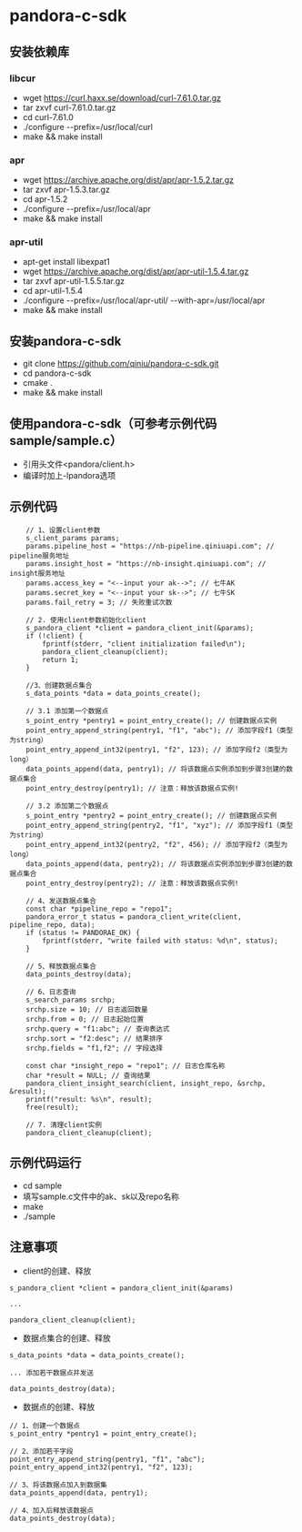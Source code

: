 # pandora-c-sdk

## 安装依赖库

### libcur
- wget https://curl.haxx.se/download/curl-7.61.0.tar.gz
- tar zxvf curl-7.61.0.tar.gz
- cd curl-7.61.0
- ./configure --prefix=/usr/local/curl
- make && make install

### apr
- wget https://archive.apache.org/dist/apr/apr-1.5.2.tar.gz
- tar zxvf apr-1.5.3.tar.gz
- cd apr-1.5.2
- ./configure --prefix=/usr/local/apr
- make && make install

### apr-util
- apt-get install libexpat1
- wget https://archive.apache.org/dist/apr/apr-util-1.5.4.tar.gz
- tar zxvf apr-util-1.5.5.tar.gz
- cd apr-util-1.5.4
- ./configure --prefix=/usr/local/apr-util/ --with-apr=/usr/local/apr
- make && make install

## 安装pandora-c-sdk
- git clone https://github.com/qiniu/pandora-c-sdk.git
- cd pandora-c-sdk
- cmake .
- make && make install

## 使用pandora-c-sdk（可参考示例代码sample/sample.c）
- 引用头文件<pandora/client.h>
- 编译时加上-lpandora选项

## 示例代码
```
    // 1、设置client参数
    s_client_params params;
    params.pipeline_host = "https://nb-pipeline.qiniuapi.com"; // pipeline服务地址
    params.insight_host = "https://nb-insight.qiniuapi.com"; // insight服务地址
    params.access_key = "<--input your ak-->"; // 七牛AK
    params.secret_key = "<--input your sk-->"; // 七牛SK
    params.fail_retry = 3; // 失败重试次数

    // 2. 使用client参数初始化client
    s_pandora_client *client = pandora_client_init(&params);
    if (!client) {
        fprintf(stderr, "client initialization failed\n");
        pandora_client_cleanup(client);
        return 1;
    }

    //3、创建数据点集合
    s_data_points *data = data_points_create();

    // 3.1 添加第一个数据点
    s_point_entry *pentry1 = point_entry_create(); // 创建数据点实例
    point_entry_append_string(pentry1, "f1", "abc"); // 添加字段f1（类型为string）
    point_entry_append_int32(pentry1, "f2", 123); // 添加字段f2（类型为long）
    data_points_append(data, pentry1); // 将该数据点实例添加到步骤3创建的数据点集合
    point_entry_destroy(pentry1); // 注意：释放该数据点实例!

    // 3.2 添加第二个数据点
    s_point_entry *pentry2 = point_entry_create(); // 创建数据点实例
    point_entry_append_string(pentry2, "f1", "xyz"); // 添加字段f1（类型为string）
    point_entry_append_int32(pentry2, "f2", 456); // 添加字段f2（类型为long）
    data_points_append(data, pentry2); // 将该数据点实例添加到步骤3创建的数据点集合
    point_entry_destroy(pentry2); // 注意：释放该数据点实例!

    // 4、发送数据点集合
    const char *pipeline_repo = "repo1";
    pandora_error_t status = pandora_client_write(client, pipeline_repo, data);
    if (status != PANDORAE_OK) {
        fprintf(stderr, "write failed with status: %d\n", status);
    }

    // 5、释放数据点集合
    data_points_destroy(data);

    // 6、日志查询
    s_search_params srchp;
    srchp.size = 10; // 日志返回数量
    srchp.from = 0; // 日志起始位置
    srchp.query = "f1:abc"; // 查询表达式
    srchp.sort = "f2:desc"; // 结果排序
    srchp.fields = "f1,f2"; // 字段选择

    const char *insight_repo = "repo1"; // 日志仓库名称
    char *result = NULL; // 查询结果
    pandora_client_insight_search(client, insight_repo, &srchp, &result);
    printf("result: %s\n", result);
    free(result);

    // 7. 清理client实例
    pandora_client_cleanup(client);
```

## 示例代码运行
- cd sample
- 填写sample.c文件中的ak、sk以及repo名称
- make
- ./sample

## 注意事项
- client的创建、释放
```
s_pandora_client *client = pandora_client_init(&params)

...

pandora_client_cleanup(client);
```

- 数据点集合的创建、释放

```
s_data_points *data = data_points_create();

... 添加若干数据点并发送

data_points_destroy(data);
```

- 数据点的创建、释放
```
// 1、创建一个数据点
s_point_entry *pentry1 = point_entry_create();

// 2、添加若干字段
point_entry_append_string(pentry1, "f1", "abc");
point_entry_append_int32(pentry1, "f2", 123);

// 3、将该数据点加入到数据集
data_points_append(data, pentry1);

// 4、加入后释放该数据点
data_points_destroy(data);
```
